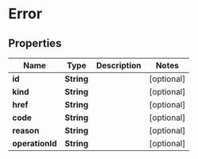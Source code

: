

# Error


## Properties

Name | Type | Description | Notes
------------ | ------------- | ------------- | -------------
**id** | **String** |  |  [optional]
**kind** | **String** |  |  [optional]
**href** | **String** |  |  [optional]
**code** | **String** |  |  [optional]
**reason** | **String** |  |  [optional]
**operationId** | **String** |  |  [optional]



